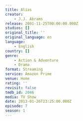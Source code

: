 ```yaml
---
title: Alias
creator:
    - J.J. Abrams
release: 2001-11-25T00:00:00.000Z
studios: []
original_title: ''
original_language: en
language:
    - English
country: []
genre:
    - Action & Adventure
    - Drama
format: Streaming
service: Amazon Prime
venue: Home
rating: ''
revisit: false
tmdb_id: 2046
media: TV Show
date: 2013-01-26T23:25:00.000Z
episode: 7
season: 1
---
```

